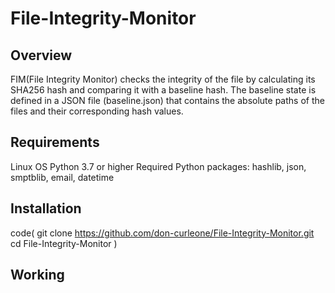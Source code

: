 # File-Integrity-Monitor
## Overview
FIM(File Integrity Monitor) checks the integrity of the file by calculating its SHA256 hash and comparing it with a baseline hash. The baseline state is defined in a JSON file (baseline.json) that contains the absolute paths of the files and their corresponding hash values.

## Requirements
Linux OS
Python 3.7 or higher
Required Python packages: hashlib, json, smptblib, email, datetime

## Installation
code(
git clone https://github.com/don-curleone/File-Integrity-Monitor.git
cd File-Integrity-Monitor
)

## Working


